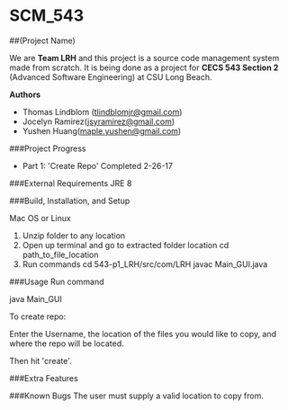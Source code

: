 # SCM_543

##(Project Name)

We are **Team LRH** and this project is a source code management system made from scratch. It is being done as a project for **CECS 543 Section 2** (Advanced Software Engineering) at CSU Long Beach. 

**Authors**
- Thomas Lindblom (tlindblomjr@gmail.com)
- Jocelyn Ramirez(jsyramirez@gmail.com)
- Yushen Huang(maple.yushen@gmail.com)

###Project Progress
- Part 1: 'Create Repo' Completed 2-26-17

###External Requirements
JRE 8

###Build, Installation, and Setup

Mac OS or Linux
1. Unzip folder to any location
2. Open up terminal and go to extracted folder location
   cd path_to_file_location
3. Run commands
   cd 543-p1_LRH/src/com/LRH
   javac Main_GUI.java

###Usage
Run command 

java Main_GUI

To create repo:

Enter the Username, the location of the files you would like to copy, and where the repo will be located.

Then hit 'create'.

###Extra Features

###Known Bugs
The user must supply a valid location to copy from.

